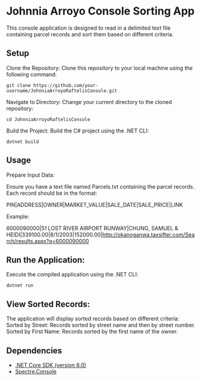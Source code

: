 # Johnnia Arroyo Console Sorting App
This console application is designed to read in a delimited text file containing parcel records and sort them based on different criteria.

## Setup
Clone the Repository: Clone this repository to your local machine using the following command:

`git clone https://github.com/your-username/JohnniaArroyoRaftelisConsole.git`

Navigate to Directory: Change your current directory to the cloned repository:

`cd JohnniaArroyoRaftelisConsole`

Build the Project: Build the C# project using the .NET CLI:

`dotnet build`

## Usage
Prepare Input Data:

Ensure you have a text file named Parcels.txt containing the parcel records. Each record should be in the format:

PIN|ADDRESS|OWNER|MARKET_VALUE|SALE_DATE|SALE_PRICE|LINK

Example:

6000090000|51 LOST RIVER AIRPORT RUNWAY|CHUNG, SAMUEL & HEIDI|339100.00|8/1/2003|152000.00|http://okanoganwa.taxsifter.com/Search/results.aspx?q=6000090000
## Run the Application:

Execute the compiled application using the .NET CLI:

`dotnet run`
## View Sorted Records:

The application will display sorted records based on different criteria:
Sorted by Street: Records sorted by street name and then by street number.
Sorted by First Name: Records sorted by the first name of the owner.
## Dependencies
- [.NET Core SDK (version 8.0)](https://dotnet.microsoft.com/download)
- [Spectre.Console](https://spectreconsole.net/)
